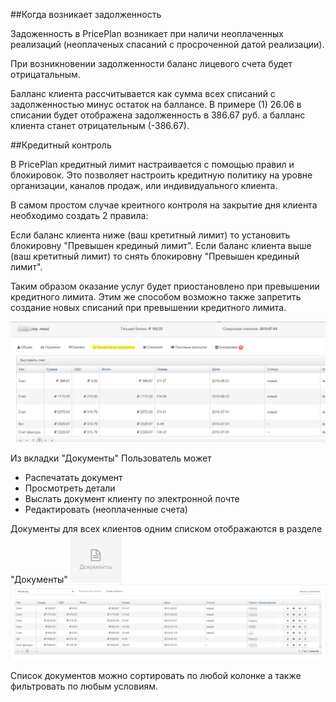 ##Когда возникает задолженность

Задоженность в PricePlan возникает при наличи неоплаченных реализаций (неоплаченых спасаний с просроченной датой реализации).

При возникновении задолженности баланс лицевого счета будет отрицатальным.

Балланс клиента рассчитывается как сумма всех списаний с задолженностью минус остаток на баллансе. В примере (1) 26.06 в списании будет отображена задолженность в 386.67 руб. а балланс клиента станет отрицательным (-386.67).

##Кредитный контроль

В PricePlan кредитный лимит настраивается с помощью правил и блокировок. Это позволяет настроить кредитную политику на уровне организации, каналов продаж, или индивидуального клиента.

В самом простом случае креитного контроля на закрытие дня клиента необходимо создать 2 правила:

Если баланс клиента ниже (ваш кретитный лимит) то установить блокировну "Превышен крединый лимит".
Если баланс клиента выше (ваш кретитный лимит) то снять блокировну "Превышен крединый лимит".

Таким образом оказание услуг будет приостановлено при превышении кредитного лимита. Этим же способом возможно также запретить создание новых списаний при превышении кредитного лимита.

![client-docs.png](./client-docs.png)

Из вкладки "Документы"  Пользователь может 
- Распечатать документ
- Просмотреть детали
- Выслать документ клиенту по электронной почте
- Редактировать (неоплаченные счета)

Документы для всех клиентов одним списком отображаются в разделе "Документы" 
![menu-documents.png](./menu-documents.png)
![list-documents.png](./list-documents.png)

Список документов можно сортировать по любой колонке а также фильтровать по любым условиям.